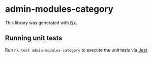 # admin-modules-category

This library was generated with [Nx](https://nx.dev).

## Running unit tests

Run `nx test admin-modules-category` to execute the unit tests via [Jest](https://jestjs.io).
